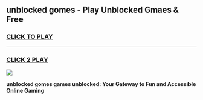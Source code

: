 
## unblocked gomes - Play Unblocked Gmaes & Free
<h3>
<a href="https://news.freeplayer.one?title=unblocked_gomes&ref=23F">CLICK TO PLAY</a></h3>
<hr>

<h3>
<a href="https://news.freeplayer.one?title=unblocked_gomes&ref=23F">CLICK 2 PLAY</a>
  
</h3>

<a href="https://news.freeplayer.one?title=unblocked_gomes&ref=23F/"><img src="https://clearcache.store/games.png"></a>


**unblocked gomes games unblocked: Your Gateway to Fun and Accessible Online Gaming**
